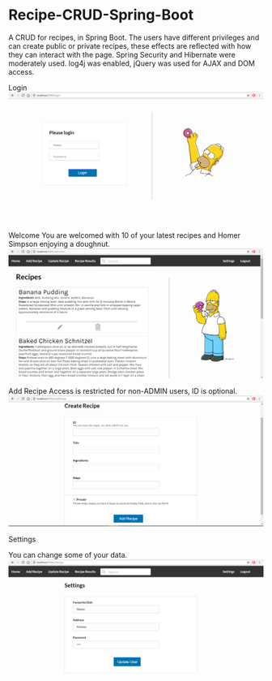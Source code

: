 # Recipe-CRUD-Spring-Boot
A CRUD for recipes, in Spring Boot. The users have different privileges and can create public or private recipes,
these effects are reflected with how they can interact with the page. Spring Security and Hibernate were moderately 
used. log4j was enabled, jQuery was used for AJAX and DOM access. 

Login
![alt text](https://github.com/AndiBraimllari/Recipe-CRUD-Spring-Boot/blob/master/rec0.PNG)

Welcome
You are welcomed with 10 of your latest recipes and Homer Simpson enjoying a doughnut.
![alt text](https://github.com/AndiBraimllari/Recipe-CRUD-Spring-Boot/blob/master/rec1.PNG)

Add Recipe
Access is restricted for non-ADMIN users, ID is optional.
![alt text](https://github.com/AndiBraimllari/Recipe-CRUD-Spring-Boot/blob/master/rec2.PNG)

Settings 

You can change some of your data.
![alt text](https://github.com/AndiBraimllari/Recipe-CRUD-Spring-Boot/blob/master/rec3.PNG)
